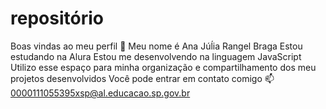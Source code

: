 # repositório
Boas vindas ao meu perfil 💙
Meu nome é Ana Júĺia Rangel Braga
Estou estudando na Alura
Estou me desenvolvendo na linguagem JavaScript
Utilizo esse espaço para minha organização e compartilhamento dos meu projetos desenvolvidos
Você pode entrar em contato comigo 📫
0000111055395xsp@al.educacao.sp.gov.br
